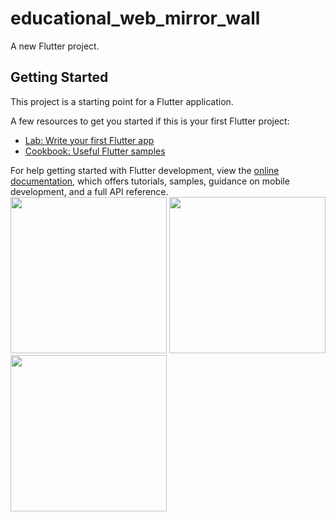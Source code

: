 # educational_web_mirror_wall

A new Flutter project.

## Getting Started

This project is a starting point for a Flutter application.

A few resources to get you started if this is your first Flutter project:

- [Lab: Write your first Flutter app](https://docs.flutter.dev/get-started/codelab)
- [Cookbook: Useful Flutter samples](https://docs.flutter.dev/cookbook)


For help getting started with Flutter development, view the
[online documentation](https://docs.flutter.dev/), which offers tutorials,
samples, guidance on mobile development, and a full API reference.
<img src="https://user-images.githubusercontent.com/121868653/214796522-57777023-4d5e-4150-9206-5f763afa2911.jpg" width="250px">
<img src="https://user-images.githubusercontent.com/121868653/214796547-f2541ad3-58db-4b91-bb39-884530ddb4b1.jpg" width="250px">
<img src="https://user-images.githubusercontent.com/121868653/214796562-705795d5-f326-4e40-a653-0a2e3b332714.jpg" width="250px">
